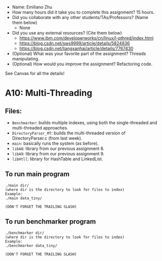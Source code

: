 - Name: Emiliano Zhu
- How many hours did it take you to complete this assignment? 15 hours.
- Did you collaborate with any other students/TAs/Professors? (Name them below)
  - None
- Did you use any external resources? (Cite them below)
  - https://www.ibm.com/developerworks/cn/linux/l-pthred/index.html
  - https://blog.csdn.net/sws9999/article/details/5824836
  - https://blog.csdn.net/liangxanhai/article/details/7767430
- (Optional) What was your favorite part of the assignment? Threads manipulating.
- (Optional) How would you improve the assignment? Refactoring code.

See Canvas for all the details! 

# A10: Multi-Threading

## Files: 
* ```Benchmarker```: builds multiple indexes, using both the single-threaded and multi-threaded approaches.
* ```DirectoryParser_MT```: builds the multi-threaded version of DirectoryParser.c (from last week).
* ```main```: basically runs the system (as before).
* ```libA8```: library from our previous assignment 8.
* ```libA9```: library from our previous assignment 9.
* ```libHtll```: library for HashTable and LinkedList.

## To run main program

```
./main dir/
(where dir is the directory to look for files to index)
Example:
./main data_tiny/

(DON'T FORGET THE TRAILING SLASH)
```

## To run benchmarker program

```
./benchmarker dir/
(where dir is the directory to look for files to index)
Example:
./benchmarker data_tiny/

(DON'T FORGET THE TRAILING SLASH)
```

